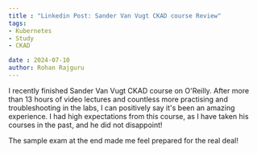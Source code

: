 ```yaml
---
title : "Linkedin Post: Sander Van Vugt CKAD course Review"
tags: 
- Kubernetes
- Study
- CKAD

date : 2024-07-10
author: Rohan Rajguru
---
```


I recently finished Sander Van Vugt CKAD course on O'Reilly. 
After more than 13 hours of video lectures and countless more practising and troubleshooting in the labs, I can positively say it's been an amazing experience.
I had high expectations from this course, as I have taken his courses in the past, and he did not disappoint! 

The sample exam at the end made me feel prepared for the real deal!
